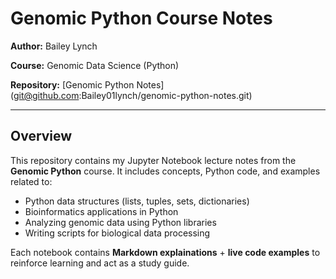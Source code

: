 # Genomic Python Course Notes

**Author:** Bailey Lynch

**Course:** Genomic Data Science (Python) 

**Repository:** [Genomic Python Notes] (git@github.com:Bailey01lynch/genomic-python-notes.git)

---

## Overview
This repository contains my Jupyter Notebook lecture notes from the **Genomic Python** course. It includes concepts, Python code, and examples related to:
- Python data structures (lists, tuples, sets, dictionaries)
- Bioinformatics applications in Python
- Analyzing genomic data using Python libraries
- Writing scripts for biological data processing

Each notebook contains **Markdown explainations** + **live code examples** to reinforce learning and act as a study guide. 
